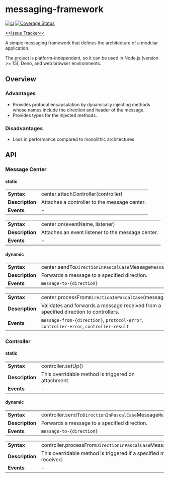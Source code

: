 # messaging-framework

[![ci](https://github.com/fructo/messaging-framework/workflows/ci/badge.svg)](https://github.com/fructo/messaging-framework/actions)
[![Coverage Status](https://codecov.io/gh/fructo/messaging-framework/branch/main/graph/badge.svg)](https://codecov.io/gh/fructo/messaging-framework/branch/main)

[>>Issue Tracker<<](https://github.com/fructo/fructo/issues)

A simple messaging framework that defines the architecture of a modular application.

The project is platform-independent, so it can be used in Node.js (version >= 15), Deno, and web browser environments.

## Overview

### Advantages
- Provides protocol encapsulation by dynamically injecting methods whose names include the direction and header of the message.
- Provides types for the injected methods.

### Disadvantages
- Loss in performance compared to monolithic architectures.

## API

### Message Center
#### static
|||
| --- | --- |
| **Syntax**      | center.attachController(controller)
| **Description** | Attaches a controller to the message center.
| **Events**      | -

|||
| --- | --- |
| **Syntax**      | center.on(eventName, listener)
| **Description** | Attaches an event listener to the message center.
| **Events**      | -

#### dynamic
|||
| --- | --- |
| **Syntax**      | center.sendTo`DirectionInPascalCase`Message`MessageHeaderInPascalCase`(message)
| **Description** | Forwards a message to a specified direction.
| **Events**      | `message-to-{direction}`

|||
| --- | --- |
| **Syntax**      | center.processFrom`DirectionInPascalCase`(message)
| **Description** | Validates and forwards a message received from a specified direction to controllers.
| **Events**      | `message-from-{direction}`, `protocol-error`, `controller-error`, `controller-result`

### Controller
#### static
|||
| --- | --- |
| **Syntax**      | controller.setUp()
| **Description** | This overridable method is triggered on attachment.
| **Events**      | -

#### dynamic
|||
| --- | --- |
| **Syntax**      | controller.sendTo`DirectionInPascalCase`Message`MessageHeaderInPascalCase`(message)
| **Description** | Forwards a message to a specified direction.
| **Events**      | `message-to-{direction}`

|||
| --- | --- |
| **Syntax**      | controller.processFrom`DirectionInPascalCase`Message`MessageHeaderInPascalCase`(message)
| **Description** | This overridable method is triggered if a specified message from a specified direction is received.
| **Events**      | -
